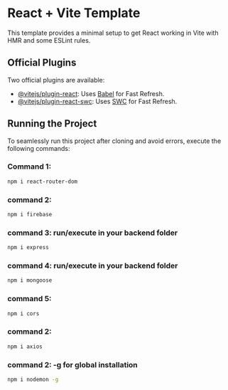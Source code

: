 # React + Vite Template

This template provides a minimal setup to get React working in Vite with HMR and some ESLint rules.

## Official Plugins

Two official plugins are available:

- [@vitejs/plugin-react](https://github.com/vitejs/vite-plugin-react/blob/main/packages/plugin-react/README.md): Uses [Babel](https://babeljs.io/) for Fast Refresh.
- [@vitejs/plugin-react-swc](https://github.com/vitejs/vite-plugin-react-swc): Uses [SWC](https://swc.rs/) for Fast Refresh.

## Running the Project

To seamlessly run this project after cloning and avoid errors, execute the following commands:

### Command 1:
<!-- ```bash -->
 <!-- npm install react-router-dom  -->
 ```bash
npm i react-router-dom
 ```

 ### command 2:
 ```bash
npm i firebase
 ```

 ### command 3: run/execute in your backend folder
 ```bash
npm i express
 ```
 ### command 4: run/execute in your backend folder
 ```bash
npm i mongoose
 ```
 ### command 5:
 ```bash
npm i cors
 ```

  ### command 2:
 ```bash
npm i axios
 ```

  ### command 2: -g for global installation
 ```bash
npm i nodemon -g
 ```

